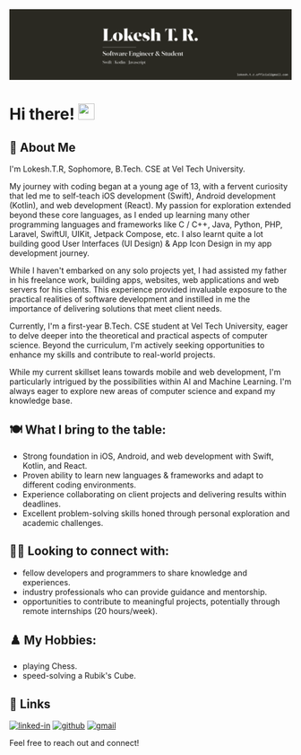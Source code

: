 
<!--
**lokesh-tr/lokesh-tr** is a ✨ _special_ ✨ repository because its `README.md` (this file) appears on your GitHub profile.

Here are some ideas to get you started:

- 🔭 I’m currently working on ...
- 🌱 I’m currently learning ...
- 👯 I’m looking to collaborate on ...
- 🤔 I’m looking for help with ...
- 💬 Ask me about ...
- 📫 How to reach me: ...
- 😄 Pronouns: ...
- ⚡ Fun fact: ...
-->

<img src="./banner.png" />

# Hi there! <img src="https://media.giphy.com/media/hvRJCLFzcasrR4ia7z/giphy.gif" width="29px" height="29px" />

## 🚀 About Me
I'm Lokesh.T.R, Sophomore, B.Tech. CSE at Vel Tech University.

My journey with coding began at a young age of 13, with a fervent curiosity that led me to self-teach iOS development (Swift), Android development (Kotlin), and web development (React). My passion for exploration extended beyond these core languages, as I ended up learning many other programming languages and frameworks like C / C++, Java, Python, PHP, Laravel, SwiftUI, UIKit, Jetpack Compose, etc. I also learnt quite a lot building good User Interfaces (UI Design) & App Icon Design in my app development journey.

While I haven't embarked on any solo projects yet, I had assisted my father in his freelance work, building apps, websites, web applications and web servers for his clients. This experience provided invaluable exposure to the practical realities of software development and instilled in me the importance of delivering solutions that meet client needs.

Currently, I'm a first-year B.Tech. CSE student at Vel Tech University, eager to delve deeper into the theoretical and practical aspects of computer science. Beyond the curriculum, I'm actively seeking opportunities to enhance my skills and contribute to real-world projects.

While my current skillset leans towards mobile and web development, I'm particularly intrigued by the possibilities within AI and Machine Learning. I'm always eager to explore new areas of computer science and expand my knowledge base.

## 🍽️ What I bring to the table:
 - Strong foundation in iOS, Android, and web development with Swift, Kotlin, and React.
 - Proven ability to learn new languages & frameworks and adapt to different coding environments.
 - Experience collaborating on client projects and delivering results within deadlines.
 - Excellent problem-solving skills honed through personal exploration and academic challenges.

## 🤝🏻 Looking to connect with:
 - fellow developers and programmers to share knowledge and experiences.
 - industry professionals who can provide guidance and mentorship.
 - opportunities to contribute to meaningful projects, potentially through remote internships (20 hours/week).


## ♟️ My Hobbies:
 - playing Chess.
 - speed-solving a Rubik's Cube.


<!--
## 🏅 Achievements
-   📝 **** at __ (Date)
-->

<!--
## 🛠️ Skills
-->

## 🔗 Links

[![linked-in](https://img.shields.io/badge/Linked_In-0077B5?style=for-the-badge&logo=LinkedIn&logoColor=white)](https://www.linkedin.com/in/lokesh-tr/)
[![github](https://img.shields.io/badge/GitHub-000000?style=for-the-badge&logo=GitHub&logoColor=white)](https://github.com/lokesh-tr)
[![gmail](https://img.shields.io/badge/Gmail-D14836?style=for-the-badge&logo=Gmail&logoColor=white)](mailto:lokesh.t.r.official@gmail.com)

Feel free to reach out and connect!
